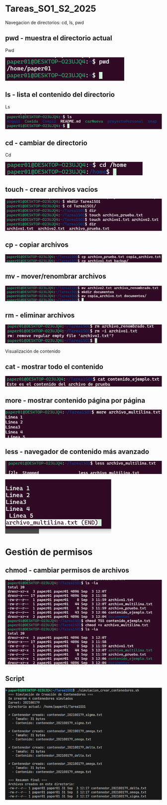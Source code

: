 # Tareas_SO1_S2_2025
Navegacion de directorios: cd, ls, pwd
## pwd - muestra el directorio actual
Pwd

![Imagen](img/Imagen1.png) 
## ls - lista el contenido del directorio
Ls 

![Imagen](img/Imagen2.png)
## cd - cambiar de directorio
Cd

![Imagen](img/Imagen3.png) 
## touch - crear archivos vacíos

![Imagen](img/Imagen4.png) 
## cp - copiar archivos

![Imagen](img/Imagen5.png) 

## mv - mover/renombrar archivos

![Imagen](img/Imagen6.png) 

## rm - eliminar archivos

![Imagen](img/Imagen7.png) 

Visualización de contenido
## cat - mostrar todo el contenido


![Imagen](img/Imagen8.png) 

## more - mostrar contenido página por página

![Imagen](img/Imagen9.png) 
## less - navegador de contenido más avanzado

![Imagen](img/Imagen10.png) 



![Imagen](img/Imagen11.png) 

# Gestión de permisos
## chmod - cambiar permisos de archivos
![Imagen](img/Imagen12.png)

## Script 
![Imagen](img/Imagen13.png)